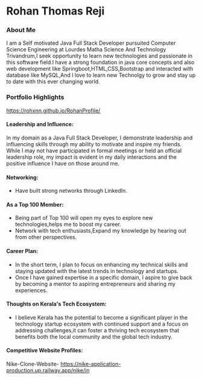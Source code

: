 # Rohan Thomas Reji 

### About Me

I am a Self motivated Java Full Stack Developer pursuited Computer Science Engineering at Lourdes Matha Science And Technology Trivandrum,I seek opportunity to learn new technologies and passionate in this software field.I have a strong foundation in java core concepts and also web development like Springboot,HTML,CSS,Bootstrap and interacted with database like MySQL,And I love to learn new Technolgy to grow and stay up to date with this ever changing world.


### Portfolio Highlights

https://rohxnn.github.io/RohanProfile/



#### Leadership and Influence: 

In my domain as a Java Full Stack Developer, I demonstrate leadership and influencing skills through my ability to motivate and inspire my friends. While I may not have participated in formal meetings or held an official leadership role, my impact is evident in my daily interactions and the positive influence I have on those around me.

#### Networking: 

* Have built strong networks through LinkedIn.

#### As a Top 100 Member: 

* Being part of Top 100 will open my eyes to explore new technologies,helps me to boost my career.
* Network with tech enthusiasts,Expand my knowledge by hearing out from other perspectives.
#### Career Plan: 

* In the short term, I plan to focus on enhancing my technical skills and staying updated with the latest trends in technology and startups.
* Once I have gained expertise in a specific domain, I aspire to give back by becoming a mentor to aspiring entrepreneurs and sharing my experiences.

#### Thoughts on Kerala's Tech Ecosystem: 

* I believe Kerala has the potential to become a significant player in the technology startup ecosystem with continued support and a focus on addressing challenges,it can foster a thriving tech ecosystem that benefits both the local community and the global tech industry.



#### Competitive Website Profiles:

Nike-Clone-Website- https://nike-application-production.up.railway.app/nike/in
